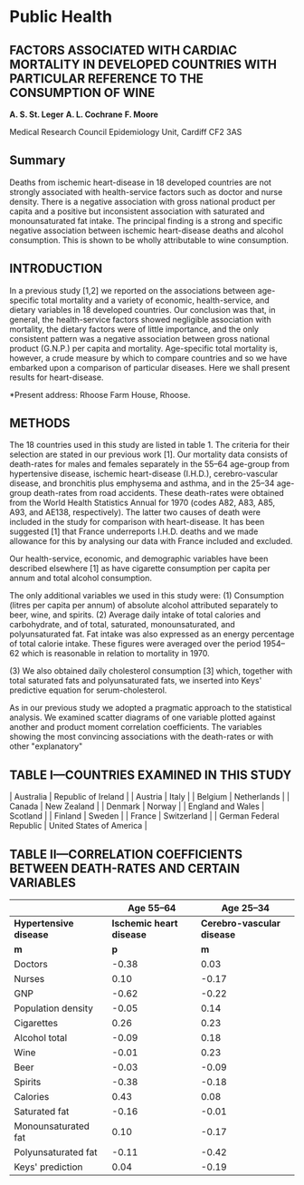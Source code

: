 # Public Health

## FACTORS ASSOCIATED WITH CARDIAC MORTALITY IN DEVELOPED COUNTRIES WITH PARTICULAR REFERENCE TO THE CONSUMPTION OF WINE

**A. S. St. Leger** **A. L. Cochrane** **F. Moore**

Medical Research Council Epidemiology Unit, Cardiff CF2 3AS

## Summary
Deaths from ischemic heart-disease in 18 developed countries are not strongly associated with health-service factors such as doctor and nurse density. There is a negative association with gross national product per capita and a positive but inconsistent association with saturated and monounsaturated fat intake. The principal finding is a strong and specific negative association between ischemic heart-disease deaths and alcohol consumption. This is shown to be wholly attributable to wine consumption.

## INTRODUCTION
In a previous study [1,2] we reported on the associations between age-specific total mortality and a variety of economic, health-service, and dietary variables in 18 developed countries. Our conclusion was that, in general, the health-service factors showed negligible association with mortality, the dietary factors were of little importance, and the only consistent pattern was a negative association between gross national product (G.N.P.) per capita and mortality. Age-specific total mortality is, however, a crude measure by which to compare countries and so we have embarked upon a comparison of particular diseases. Here we shall present results for heart-disease.

*Present address: Rhoose Farm House, Rhoose.

## METHODS
The 18 countries used in this study are listed in table 1. The criteria for their selection are stated in our previous work [1]. Our mortality data consists of death-rates for males and females separately in the 55–64 age-group from hypertensive disease, ischemic heart-disease (I.H.D.), cerebro-vascular disease, and bronchitis plus emphysema and asthma, and in the 25–34 age-group death-rates from road accidents. These death-rates were obtained from the World Health Statistics Annual for 1970 (codes A82, A83, A85, A93, and AE138, respectively). The latter two causes of death were included in the study for comparison with heart-disease. It has been suggested [1] that France underreports I.H.D. deaths and we made allowance for this by analysing our data with France included and excluded.

Our health-service, economic, and demographic variables have been described elsewhere [1] as have cigarette consumption per capita per annum and total alcohol consumption.

The only additional variables we used in this study were:
(1) Consumption (litres per capita per annum) of absolute alcohol attributed separately to beer, wine, and spirits.
(2) Average daily intake of total calories and carbohydrate, and of total, saturated, monounsaturated, and polyunsaturated fat. Fat intake was also expressed as an energy percentage of total calorie intake. These figures were averaged over the period 1954–62 which is reasonable in relation to mortality in 1970.

(3) We also obtained daily cholesterol consumption [3] which, together with total saturated fats and polyunsaturated fats, we inserted into Keys' predictive equation for serum-cholesterol.

As in our previous study we adopted a pragmatic approach to the statistical analysis. We examined scatter diagrams of one variable plotted against another and product moment correlation coefficients. The variables showing the most convincing associations with the death-rates or with other "explanatory"

## TABLE I—COUNTRIES EXAMINED IN THIS STUDY
| Australia | Republic of Ireland |
| Austria | Italy |
| Belgium | Netherlands |
| Canada | New Zealand |
| Denmark | Norway |
| England and Wales | Scotland |
| Finland | Sweden |
| France | Switzerland |
| German Federal Republic | United States of America |

## TABLE II—CORRELATION COEFFICIENTS BETWEEN DEATH-RATES AND CERTAIN VARIABLES
| | Age 55–64 | Age 25–34 |
|---|---|---|
| **Hypertensive disease** | **Ischemic heart disease** | **Cerebro-vascular disease** | **Bronchitis** | **Road accidents** |
| **m** | **p** | **m** | **p** | **m** | **p** | **m** | **p** |
| Doctors | -0.38 | 0.03 | -0.31 | -0.46 | -0.49 | -0.36 | -0.42 | 0.42 | 0.13 |
| Nurses | 0.10 | -0.17 | 0.63 | 0.64 | -0.20 | 0.11 | 0.14 | 0.23 | -0.13 | 0.06 |
| GNP | -0.62 | -0.22 | -0.17 | -0.26 | -0.69 | -0.77 | -0.67 | -0.63 | 0.10 | 0.14 |
| Population density | -0.05 | 0.14 | -0.44 | -0.43 | -0.02 | -0.16 | 0.13 | -0.08 | 0.00 | -0.08 |
| Cigarettes | 0.26 | 0.23 | 0.28 | 0.44 | 0.01 | 0.22 | 0.44 | 0.35 | 0.47 | 0.34 |
| Alcohol total | -0.09 | 0.18 | -0.70 | -0.38 | 0.15 | -0.16 | -0.29 | -0.28 | 0.38 | 0.21 |
| Wine | -0.01 | 0.23 | -0.70 | -0.61 | 0.13 | -0.14 | -0.32 | -0.27 | 0.33 | 0.02 |
| Beer | -0.03 | -0.09 | 0.29 | 0.31 | 0.14 | 0.17 | 0.31 | 0.22 | 0.37 | 0.29 |
| Spirits | -0.38 | -0.18 | -0.26 | -0.32 | -0.35 | -0.51 | -0.44 | -0.47 | 0.30 | 0.37 |
| Calories | 0.43 | 0.08 | 0.31 | 0.61 | -0.02 | 0.36 | 0.49 | 0.62 | -0.20 | -0.03 |
| Saturated fat | -0.16 | -0.01 | 0.44 | 0.46 | -0.16 | 0.11 | 0.17 | -0.18 | 0.01 |
| Monounsaturated fat | 0.10 | -0.17 | 0.64 | 0.62 | -0.16 | 0.13 | 0.30 | 0.35 | -0.03 | 0.03 |
| Polyunsaturated fat | -0.11 | -0.42 | 0.60 | 0.60 | -0.31 | -0.60 | -0.33 | 0.11 | 0.14 | -0.26 | -0.17 |
| Keys' prediction | 0.04 | -0.19 | 0.70 | 0.69 | -0.10 | 0.19 | 0.24 | 0.28 | 0.06 | 0.14 |